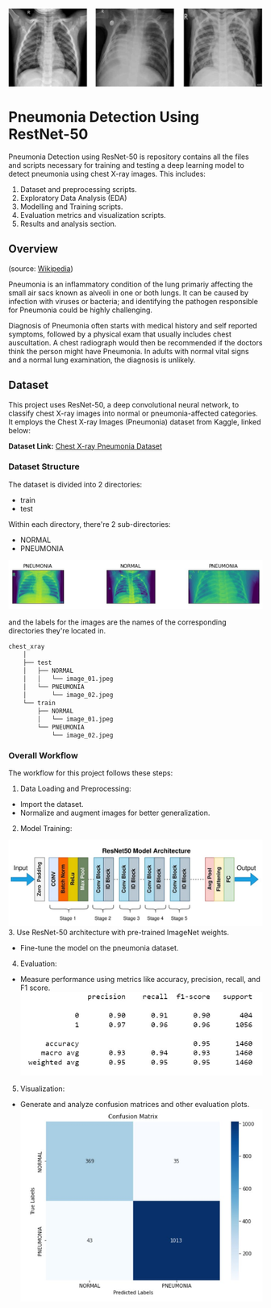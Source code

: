 ![](images/intro.jpg)
# Pneumonia Detection Using RestNet-50
Pneumonia Detection using ResNet-50 is repository contains all the files and scripts necessary for training and testing a deep learning model to detect pneumonia using chest X-ray images. This includes:

1. Dataset and preprocessing scripts.
2. Exploratory Data Analysis (EDA)
3. Modelling and Training scripts.
4. Evaluation metrics and visualization scripts.
5. Results and analysis section.

## Overview
(source: [Wikipedia](https://en.wikipedia.org/wiki/Pneumonia))

Pneumonia is an inflammatory condition of the lung primariy affecting the small air sacs known as alveoli in one or both lungs. It can be caused by infection with viruses or bacteria; and identifying the pathogen responsible for Pneumonia could be highly challenging.

Diagnosis of Pneumonia often starts with medical history and self reported symptoms, followed by a physical exam that usually includes chest auscultation. A chest radiograph would then be recommended if the doctors think the person might have Pneumonia. In adults with normal vital signs and a normal lung examination, the diagnosis is unlikely.

## Dataset
This project uses ResNet-50, a deep convolutional neural network, to classify chest X-ray images into normal or pneumonia-affected categories. It employs the Chest X-ray Images (Pneumonia) dataset from Kaggle, linked below:

**Dataset Link:** [Chest X-ray Pneumonia Dataset](https://www.kaggle.com/datasets/paultimothymooney/chest-xray-pneumonia)

### Dataset Structure
The dataset is divided into 2 directories:
- train
- test

Within each directory, there're 2 sub-directories: 
- NORMAL
- PNEUMONIA

![](images/X-ray.jpg)

and the labels for the images are the names of the corresponding directories they're located in.

```
chest_xray
    │
    ├── test
    │   ├── NORMAL
    │   │   └── image_01.jpeg
    │   └── PNEUMONIA
    │       └── image_02.jpeg
    └── train
        ├── NORMAL
        │   └── image_01.jpeg
        └── PNEUMONIA
            └── image_02.jpeg

```

### Overall Workflow

The workflow for this project follows these steps:

1. Data Loading and Preprocessing:

- Import the dataset.
- Normalize and augment images for better generalization.
2. Model Training:

![](images/Architecture.jpg)
3. Use ResNet-50 architecture with pre-trained ImageNet weights.
- Fine-tune the model on the pneumonia dataset.
4. Evaluation:

- Measure performance using metrics like accuracy, precision, recall, and F1 score.
![](images/ClassificationReport.jpg)
5. Visualization:

- Generate and analyze confusion matrices and other evaluation plots.
![](images/Visualization.jpg)

